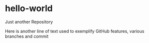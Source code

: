 # hello-world
Just another Repository


Here is another line of text used to exemplify GitHub features, various branches and commit
